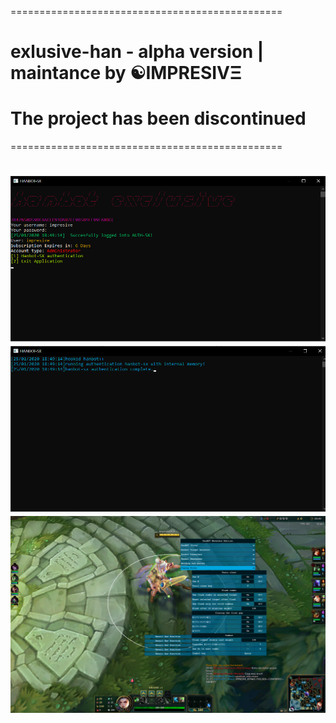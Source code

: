 ===============================================
# exlusive-han - alpha version | maintance by ☯IMPRESIVΞ
# The project has been discontinued
===============================================

![proof](images/feature.png)
![proof](images/feature2.png)
![proof](images/feature5.png)
=================================

